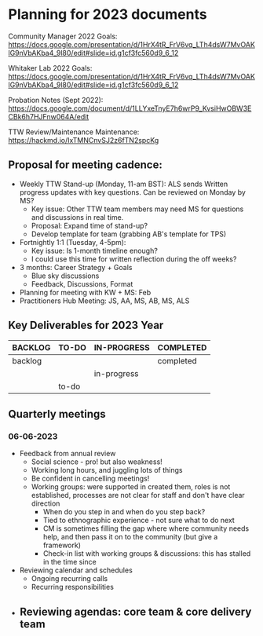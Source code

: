 # Planning for 2023 documents

Community Manager 2022 Goals: https://docs.google.com/presentation/d/1HrX4tR_FrV6vq_LTh4dsW7MvOAKlG9nVbAKba4_9l80/edit#slide=id.g1cf3fc560d9_6_12

Whitaker Lab 2022 Goals: https://docs.google.com/presentation/d/1HrX4tR_FrV6vq_LTh4dsW7MvOAKlG9nVbAKba4_9l80/edit#slide=id.g1cf3fc560d9_6_12

Probation Notes (Sept 2022): https://docs.google.com/document/d/1LLYxeTnyE7h6wrP9_KvsiHwOBW3ECBk6h7HJFnw064A/edit

TTW Review/Maintenance Maintenance: https://hackmd.io/IxTMNCnvSJ2z6fTN2spcKg

## Proposal for meeting cadence:
- Weekly TTW Stand-up (Monday, 11-am BST): ALS sends Written progress updates with key questions. Can be reviewed on Monday by MS?
  - Key issue: Other TTW team members may need MS for questions and discussions in real time.
  - Proposal: Expand time of stand-up?
  - Develop template for team (grabbing AB's template for TPS)
- Fortnightly 1:1 (Tuesday, 4-5pm):
  - Key issue: Is 1-month timeline enough?
  - I could use this time for written reflection during the off weeks?
- 3 months: Career Strategy + Goals
  - Blue sky discussions
  - Feedback, Discussions, Format
- Planning for meeting with KW + MS: Feb
- Practitioners Hub Meeting: JS, AA, MS, AB, MS, ALS

## Key Deliverables for 2023 Year

|BACKLOG  |TO-DO    |IN-PROGRESS        |COMPLETED       |
|---------|---------|-------------------|----------------|
|backlog  |         |                   |completed       |
|         |         |in-progress        |                |
|         |to-do    |                   |                ||

## Quarterly meetings


### 06-06-2023

- Feedback from annual review
  - Social science - pro! but also weakness! 
  - Working long hours, and juggling lots of things 
  - Be confident in cancelling meetings! 
  - Working groups: were supported in created them, roles is not established, processes are not clear for staff and don't have clear direction
    - When do you step in and when do you step back?
    - Tied to ethnographic experience - not sure what to do next
    - CM is sometimes filling the gap where where community needs help, and then pass it on to the community (but give a framework)
    - Check-in list with working groups & discussions: this has stalled in the time since
- Reviewing calendar and schedules
  - Ongoing recurring calls
  - Recurring responsibilities
- Reviewing agendas: core team & core delivery team
  - 